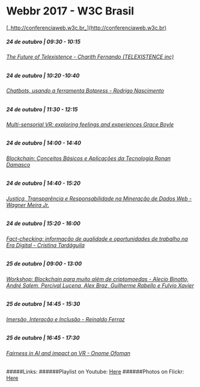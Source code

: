 # Webbr 2017 - W3C Brasil
[_http://conferenciaweb.w3c.br_](http://conferenciaweb.w3c.br)

##### 24 de outubro | 09:30 - 10:15 
###### [The Future of Telexistence - Charith Fernando (TELEXISTENCE inc)](/lectures/thefutureoftelexistence.md)

##### 24 de outubro | 10:20 -10:40 
###### [Chatbots, usando a ferramenta Botpress - Rodrigo Nascimento](/lectures/chatbots.md)

##### 24 de outubro | 11:30 - 12:15
###### [Multi-sensorial VR: exploring feelings and experiences Grace Boyle](/lectures/multisensorialvr.md)

##### 24 de outubro | 14:00 - 14:40
###### [Blockchain: Conceitos Básicos e Aplicações da Tecnologia Ronan Damasco](/lectures/blockchain.md)

##### 24 de outubro | 14:40 - 15:20 
###### [Justiça, Transparência e Responsabilidade na Mineração de Dados Web - Wagner Meira Jr.](/lectures/mineracaodedadosweb.md)

##### 24 de outubro | 15:20 - 16:00
###### [Fact-checking: informação de qualidade e oportunidades de trabalho na Era Digital - Cristina Tardáguila](/lectures/factchecking.md)

##### 25 de outubro | 09:00 - 13:00
###### [Workshop: Blockchain para muito além de criptomoedas - Alecio Binotto, André Salem, Percival Lucena,	Alex Braz, Guilherme Rabello e Fulvio Xavier](/lectures/blockchain02.md)

##### 25 de outubro | 14:45 - 15:30 
###### [Imersão, Interação e Inclusão - Reinaldo Ferraz](/lectures/imersaointeracaoinclusao.md)

##### 25 de outubro | 16:45 - 17:30 
###### [Fairness in AI and impact on VR - Onome Ofoman](/lectures/fairnessinaiandimpactonvr.md)

#####Links:
######Playlist on Youtube: [Here](https://www.youtube.com/watch?v=JBcGj9gabj4&list=PLQq8-9yVHyOZu6cL4vwbnMzCJC6F22Wge)
######Photos on Flickr: [Here](https://www.flickr.com/photos/nicbr/sets/72157674092273191)